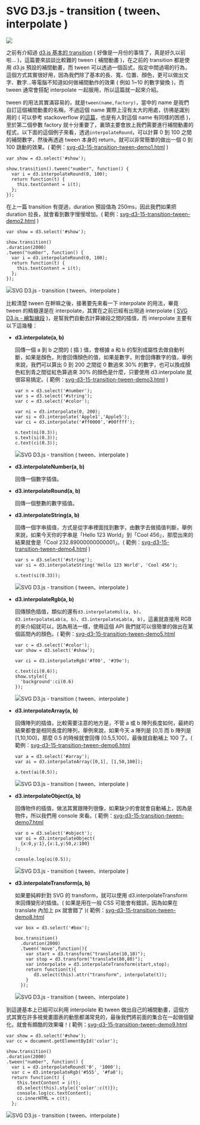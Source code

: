# SVG D3.js - transition ( tween、interpolate )  

![](/img/articles/201509/svg-d3-15-transition-tween.gif#preview-img) 

之前有介紹過 [d3.js 基本的 transition](http://www.oxxostudio.tw/articles/201501/svg-d3-14-transition-1.html) ( 好像是一月份的事情了，真是好久以前啦... )，這篇要來談談比較難的 tween ( 補間動畫 )，在之前的 transition 都是使用 d3.js 預設的補間動畫，而 tween 可以透過一個函式，指定中間過場的行為，這個方式其實很好用，因為我們除了基本的長、寬、位置、顏色，更可以做出文字、數字...等電腦不知道如何做補間動作的效果 ( 例如 1~10 的數字變換 )，而 tween 通常會搭配 interpolate 一起服用，所以這篇就一起來介紹。

tween 的用法其實滿容易的，就是`tween(name,factory)`，當中的 name 是我們自訂這個補間動畫的名稱，不過這個 name 實際上沒有太大的用處，彷彿是識別用的 ( 可以參考 stackoverflow 的[這篇](http://stackoverflow.com/questions/25002417/d3-use-of-the-name-argument-in-transition-tween)，也是有人對這個 name 有同樣的困惑 )，至於第二個參數 factory 就十分重要了，裏頭主要會放上我們需要進行補間動畫的程式，以下面的這個例子來看，透過`interpolateRound`，可以計算 0 到 100 之間的補間數字，然後再透過 tween 本身的 return，就可以非常簡單的做出一個 0 到 100 跳動的效果。( 範例：[svg-d3-15-transition-tween-demo1.html](/demo/201509/svg-d3-15-transition-tween-demo1.html) ) 

	var show = d3.select('#show');

	show.transition().tween("number", function() {
	  var i = d3.interpolateRound(0, 100);
	  return function(t) {
	    this.textContent = i(t);
	  };
	});

在上一篇 transition 有提過，duration 預設值為 250ms，因此我們如果把 duration 拉長，就會看到數字慢慢增加。( 範例：[svg-d3-15-transition-tween-demo2.html](/demo/201509/svg-d3-15-transition-tween-demo2.html) )

	var show = d3.select('#show');

	show.transition()
	.duration(2000)
	.tween("number", function() {
	  var i = d3.interpolateRound(0, 100);
	  return function(t) {
	    this.textContent = i(t);
	  };
	});

![SVG D3.js - transition ( tween、interpolate )](/img/articles/201509/20150912_1_02.gif)

比較清楚 tween 在幹嘛之後，接著要先來看一下 interpolate 的用法，畢竟 tween 的精髓還是在 interpolate，其實在之前已經有出現過 interpolate ( [SVG D3.js - 繪製線段](http://www.oxxostudio.tw/articles/201411/svg-d3-02-line.html) )，是幫我們自動去計算線段之間的插值，而 interpolate 主要有以下這幾種：

- **d3.interpolate(a, b)**

  回傳一個 a 到 b 之間的 ( 插 ) 值，會根據 a 和 b 的型別或屬性去做自動判斷，如果是顏色，則會回傳顏色的值，如果是數字，則會回傳數字的值，舉例來說，我們可以算出 0 到 200 之間從 0 數過來 30% 的數字，也可以換成顏色紅到青之間從紅色算過來 30% 的顏色是什麼，只要使用 d3.interpolate 就很容易搞定。( 範例：[svg-d3-15-transition-tween-demo3.html](/demo/201509/svg-d3-15-transition-tween-demo3.html) )

      var n = d3.select('#number');
      var s = d3.select('#string');
      var c = d3.select('#color');
    
      var ni = d3.interpolate(0, 200);
      var si = d3.interpolate('Apple1','Apple5');
      var ci = d3.interpolate('#ff0000','#00ffff');
    
      n.text(ni(0.3));
      s.text(si(0.3));
      c.text(ci(0.3));

	![SVG D3.js - transition ( tween、interpolate )](/img/articles/201509/20150912_1_03.jpg)


- **d3.interpolateNumber(a, b)**

	回傳一個數字插值。

- **d3.interpolateRound(a, b)**

	回傳一個整數的數字插值。

- **d3.interpolateString(a, b)**

	回傳一個字串插值，方式是從字串裡面找到數字，由數字去做插值判斷，舉例來說，如果今天你的字串是「Hello 123 World」到「Cool 456」，那麼出來的結果就會是「Cool 232.89000000000001」。( 範例：[svg-d3-15-transition-tween-demo4.html](/demo/201509/svg-d3-15-transition-tween-demo4.html) )

      var s = d3.select('#string');
      var si = d3.interpolateString('Hello 123 World', 'Cool 456');
    
      s.text(si(0.33));

	![SVG D3.js - transition ( tween、interpolate )](/img/articles/201509/20150912_1_04.jpg)

- **d3.interpolateRgb(a, b)**

	回傳顏色插值，類似的還有`d3.interpolateHsl(a, b)`、`d3.interpolateLab(a, b)`、`d3.interpolateLab(a, b)`，這裏就直接用 RGB 的來介紹就可以，因為用法一樣，使用這個 API 我們就可以很簡單的做出在某個區間內的顏色。( 範例：[svg-d3-15-transition-tween-demo5.html](/demo/201509/svg-d3-15-transition-tween-demo5.html) 

	  var c = d3.select('#color');
	  var show = d3.select('#show');
  
	  var ci = d3.interpolateRgb('#f00', '#39e');
  
	  c.text(ci(0.6));
	  show.style({
	    'background':ci(0.6)
	  });

	![SVG D3.js - transition ( tween、interpolate )](/img/articles/201509/20150912_1_05.jpg)

- **d3.interpolateArray(a, b)**

	回傳陣列的插值，比較需要注意的地方是，不管 a 或 b 陣列長度如何，最終的結果都會是相同長度的陣列，舉例來說，如果今天 a 陣列是 [0,1] 而 b 陣列是 [1,10,100]，那麼 0.5 的時候就會回傳 [0.5,5,100]，最後就自動補上 100 了。( 範例：[svg-d3-15-transition-tween-demo6.html](/demo/201509/svg-d3-15-transition-tween-demo6.html)

	  var a = d3.select('#array');
	  var ai = d3.interpolateArray([0,1], [1,50,100]);
  
	  a.text(ai(0.5));

	![SVG D3.js - transition ( tween、interpolate )](/img/articles/201509/20150912_1_06.jpg)


- **d3.interpolateObject(a, b)**

	回傳物件的插值，做法其實跟陣列很像，如果缺少的會就會自動補上，因為是物件，所以我們用 console 來看。( 範例：[svg-d3-15-transition-tween-demo7.html](/demo/201509/svg-d3-15-transition-tween-demo7.html)

	  var o = d3.select('#object');
	  var oi = d3.interpolateObject(
	    {x:0,y:1},{x:1,y:50,z:100}
	  );
	  
	  console.log(oi(0.5));

	![SVG D3.js - transition ( tween、interpolate )](/img/articles/201509/20150912_1_07.jpg)

- **d3.interpolateTransform(a, b)**

	如果要純粹針對 SVG 的 transform，就可以使用 d3.interpolateTransform 來回傳變形的插值。( 如果是用在一般 CSS 可能會有錯誤，因為如果在 translate 內加上 px 就會錯了 )( 範例：[svg-d3-15-transition-tween-demo8.html](/demo/201509/svg-d3-15-transition-tween-demo8.html)

	  var box = d3.select('#box');  
	  
	  box.transition()
	    .duration(2000)
	    .tween('move',function(){
	      var start = d3.transform("translate(10,10)");
	      var stop = d3.transform("translate(80,80)");
	      var interpolate = d3.interpolateTransform(start,stop);
	      return function(t){
	         d3.select(this).attr("transform", interpolate(t));
	      }
	    });

	![SVG D3.js - transition ( tween、interpolate )](/img/articles/201509/20150912_1_08.gif)


到這邊基本上已經可以利用 interpolate 和 tween 做出自己的補間動畫，這個方式其實在許多視覺畫圖表的動態都滿常見的，最後我們將前面的集合在一起做個變化，就會有頗酷的效果囉！( 範例：[svg-d3-15-transition-tween-demo9.html](/demo/201509/svg-d3-15-transition-tween-demo9.html)

	var show = d3.select('#show');
	var cc = document.getElementById('color');
	
	show.transition()
	.duration(2000)
	.tween("number", function() {
	  var i = d3.interpolateRound('0', '1000');
	  var c = d3.interpolateRgb('#555', '#fa0');
	  return function(t) {
	    this.textContent = i(t);
	    d3.select(this).style({'color':c(t)});
	    console.log(cc.textContent);
	    cc.innerHTML = c(t);
	  };

![SVG D3.js - transition ( tween、interpolate )](/img/articles/201509/svg-d3-15-transition-tween.gif)



